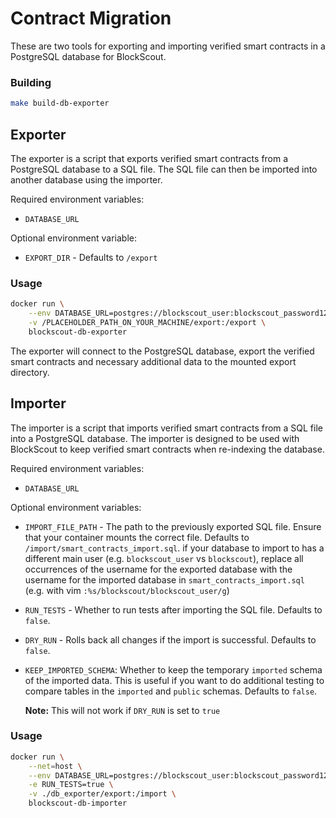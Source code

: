 # Contract Migration

These are two tools for exporting and importing verified smart contracts in a
PostgreSQL database for BlockScout.

### Building

```bash
make build-db-exporter
```

## Exporter

The exporter is a script that exports verified smart contracts from a PostgreSQL
database to a SQL file. The SQL file can then be imported into another database
using the importer.

Required environment variables:

- `DATABASE_URL`

Optional environment variable:

- `EXPORT_DIR` - Defaults to `/export`

### Usage

```bash
docker run \
    --env DATABASE_URL=postgres://blockscout_user:blockscout_password123@database_host:5444/blockscout_testing \
    -v /PLACEHOLDER_PATH_ON_YOUR_MACHINE/export:/export \
    blockscout-db-exporter
```

The exporter will connect to the PostgreSQL database, export the verified smart
contracts and necessary additional data to the mounted export directory.

## Importer

The importer is a script that imports verified smart contracts from a SQL file
into a PostgreSQL database. The importer is designed to be used with BlockScout
to keep verified smart contracts when re-indexing the database.

Required environment variables:

- `DATABASE_URL`

Optional environment variables:

- `IMPORT_FILE_PATH` - The path to the previously exported SQL file. Ensure that
  your container mounts the correct file. Defaults to
  `/import/smart_contracts_import.sql`.
  if your database to import to has a different main user (e.g. `blockscout_user` vs `blockscout`), replace all occurrences of the username for the exported database with the username for the imported database in `smart_contracts_import.sql` (e.g. with vim `:%s/blockscout/blockscout_user/g`)
- `RUN_TESTS` - Whether to run tests after importing the SQL file. Defaults to
  `false`.
- `DRY_RUN` - Rolls back all changes if the import is successful. Defaults to
  `false`.
- `KEEP_IMPORTED_SCHEMA`: Whether to keep the temporary `imported` schema of the
  imported data. This is useful if you want to do additional testing to compare
  tables in the `imported` and `public` schemas. Defaults to `false`.

  **Note:** This will not work if `DRY_RUN` is set to `true`

### Usage

```bash
docker run \
    --net=host \
    --env DATABASE_URL=postgres://blockscout_user:blockscout_password123@database_host:5444/blockscout_testing \
    -e RUN_TESTS=true \
    -v ./db_exporter/export:/import \
    blockscout-db-importer
```
